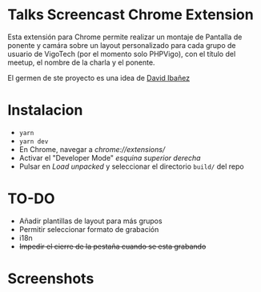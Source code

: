 # Talks Screencast Chrome Extension

Esta extensión para Chrome permite realizar un montaje de Pantalla de ponente y camára sobre un layout personalizado para cada grupo de usuario de VigoTech (por el momento solo PHPVigo), con el título del meetup, el nombre de la charla y el ponente.

El germen de ste proyecto es una idea de [David Ibañez](https://github.com/dibanez)

# Instalacion

- `yarn`
- `yarn dev`
- En Chrome, navegar a _chrome://extensions/_
- Activar el "Developer Mode" _esquina superior derecha_
- Pulsar en _Load unpacked_ y seleccionar el directorio `build/` del repo


# TO-DO
- Añadir plantillas de layout para más grupos
- Permitir seleccionar formato de grabación
- i18n
- ~~Impedir el cierre de la pestaña cuando se esta grabando~~


# Screenshots

